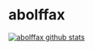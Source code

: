 # abolffax

[![abolffax github stats](https://github-readme-stats.vercel.app/api?abolffax=anuraghazra)](https://github.com/anuraghazra/github-readme-stats)
